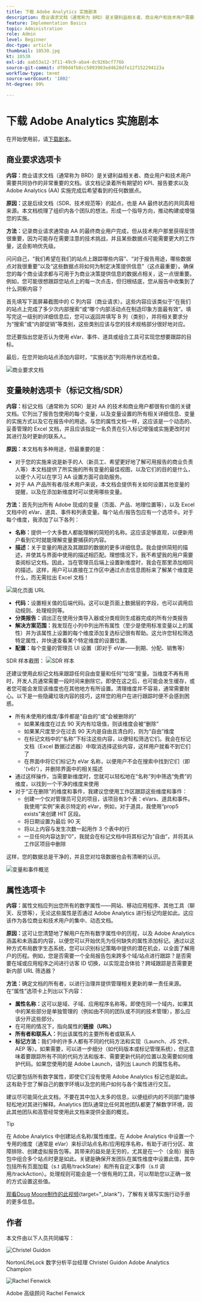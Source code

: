 ```yaml
---
title: 下载 Adobe Analytics 实施剧本
description: 商业请求文档（通常称为 BRD）是关键利益相关者、商业用户和技术用户需要共同协作的非常重要的文档。该文档记录着所有期望的 KPI、报告要求以及 AA 实施完成后希望看到的任何数据点。
feature: Implementation Basics
topic: Administration
role: Admin
level: Beginner
doc-type: article
thumbnail: 10530.jpg
kt: 10530
exl-id: aab53a12-3f11-49c9-aba4-dc926bcf776b
source-git-commit: df00d4fb8cc5093903ed4628dfe12f152294123a
workflow-type: tm+mt
source-wordcount: '1802'
ht-degree: 99%

---
```


# 下载 Adobe Analytics 实施剧本

在开始使用前，请[下载剧本](assets/aa-implementation-playbook.xlsx)。

## 商业要求选项卡

**内容：**&#x200B;商业请求文档（通常称为 BRD）是关键利益相关者、商业用户和技术用户需要共同协作的非常重要的文档。该文档记录着所有期望的 KPI、报告要求以及 Adobe Analytics (AA) 实施完成后希望看到的任何数据点。

**原因：**&#x200B;这是后续文档（SDR、技术规范等）的起点，也是 AA 最终状态的共同真相来源。本文档梳理了组织内各个团队的想法，形成一个指导方向，推动构建或增强您的实施。

**方法：**&#x200B;记录商业请求通常由 AA 的最终商业用户完成，但从技术用户那里获得反馈很重要，因为可能存在需要注意的技术挑战，并且某些数据点可能需要更大的工作量，这会影响优先级。

问问自己，“我们希望在我们的站点上跟踪哪些内容”、“对于报告用途，哪些数据点对我很重要”以及“这些数据点将如何为制定决策提供信息”（这点最重要）。确保您的每个商业请求都与可用于为商业决策提供信息的数据点相关，这一点很重要。例如，您可能很想跟踪您站点上的每一次点击，但归根结底，您从报告中收集到了什么洞察内容？

首先填写下面屏幕截图中的 C 列内容（商业请求）。这些内容应该类似于“在我们的站点上完成了多少次内部搜索”或“哪个内部活动点在制造印象方面最有效”。填写完这一级别的详细信息后，您可以返回并填写 B 列（类别），并将相关要求分为“搜索”或“内部促销”等类别，这些类别应该与您的技术规格部分很好地对应。

您还要指出您是否认为使用 eVar、事件、道具或组合工具可实现您想要跟踪的目标。

最后，在您开始向站点添加内容时，“实施状态”列将用作状态检查。

![商业要求文档](assets/brd-template.png)

## 变量映射选项卡（标记文档/SDR）

**内容：**&#x200B;标记文档（通常称为 SDR）是对 AA 的技术和商业用户都很有价值的关键文档。它列出了报告包使用的每个变量，以及变量设置的所有相关详细信息、变量的实施方式以及它在报告中的用途。与您的属性文档一样，这应该是一个动态的、妥善管理的 Excel 文档，并且应该指定一名负责在引入标记增强或实施更改时对其进行及时更新的联系人。

**原因：**&#x200B;本文档有多种用途，但最重要的是：

* 对于您的实施来说是新手的人（新员工、希望更好地了解可用报告的商业负责人等）本文档提供了所实施的所有变量的最佳视图，以及它们的目的是什么，以便个人可以在学习 AA 设置方面可自助服务。
* 对于 AA 产品所有者/技术用户来说，本文档会提供有关如何设置其他变量的提醒，以及在添加新维度时可以使用哪些变量。

**方法：**&#x200B;首先列出所有 Adobe 现成的变量（页面、产品、地理位置等），以及 Excel 文档中的 eVar、道具、事件和列表变量。每个站点/报告包应有一个选项卡。对于每个维度，我添加了以下各列：
* **名称：**&#x200B;提供一个大多数人都能理解的简短的名称。这应该足够直观，以便新用户看到它时就能理解变量要捕获的内容。
* **描述：**&#x200B;关于变量的用途及其跟踪的数据的更多详细信息。我会提供简短的描述，并使其与界面中使用的描述相匹配。理想情况下，我不希望我的用户需要查阅标记文档。因此，当在管理员后端上设置新维度时，我会在那里添加相同的描述。这样，用户可以直接在工作区中通过点击信息图标来了解某个维度是什么，而无需拉出 Excel 文档！

![简化页面 URL](assets/page-url-simplified.png)

* **代码：**&#x200B;设置相关值的后端代码。这可以是页面上数据层的字段，也可以调用启动规则、处理规则等。
* **分类报告：**&#x200B;调出正在使用分类导入器或分类规则生成器完成的所有分类报告
* **解决方案范围：**&#x200B;我发现在小列中列出所有属性（至少是使用标准变量以上的属性）并为该属性上设置的每个维度添加复选标记很有帮助。这允许您轻松筛选特定属性，并快速查看某个特定维度的设置位置。
* **配置：**&#x200B;每个变量的管理员 UI 设置（即对于 eVar——到期、分配、销售等）

SDR 样本截图：
![SDR 样本](assets/sample-sdr.png)

还建议使用此标记文档来跟踪任何自由变量和任何“垃圾”变量。当维度不再有用时，开发人员通常需要一段时间来删除它。即使在这之后，也可能会发生缓存，或者您可能会发现该维度也在其他地方有所设置。清理维度并不容易，通常需要耐心。以下是一些隐藏垃圾内容的技巧，这样您的用户在进行跟踪时便不会感到困惑。

* 所有未使用的维度/事件都是“自由的”或“会被删除的”
   * 如果某维度在过去 90 天内有垃圾值，则该维度会被“删除”
   * 如果某尺度至少在过去 90 天内是自由且清白的，则为“自由”维度
   * 在标记文档中的“名称”下标注这些内容，以便轻松筛选它们。我会在标记文档（Excel 数据过滤器）中取消选择这些内容，这样用户就看不到它们了
   * 在界面中将它们标记为 eVar 名称，以便用户不会在搜索中找到它们（即 &#39;(v6)&#39;），并删除界面中的相关描述
* 通过这样操作，当需要新维度时，您就可以轻松地在“名称”列中筛选“免费”的维度，以找到一个干净的维度来使用
* 对于“正在删除”的维度和事件，我建议您使用工作区跟踪这些维度和事件：
   * 创建一个仅对管理员可见的项目，该项目有3个表：eVars、道具和事件。我使用“实例”来表示特定的 eVar，例如，对于道具，我使用“prop5 exists”来创建 HIT 区段。
   * 将日期设置为最后 90 天
   * 将以上内容与发生次数一起用作 3 个表中的行
   * 一旦任何内容达到“0”，我就会在标记文档中将其标记为“自由”，并将其从工作区项目中删除

这样，您的数据总是干净的，并且您对垃圾数据也会有清晰的认识。

![变量和事件概览](assets/variables-and-events-overview.png)

## 属性选项卡

**内容：**&#x200B;属性文档应列出您所有的数字属性——网站、移动应用程序、其他工具（聊天、反馈等），无论这些属性是否通过 Adobe Analytics 进行标记均是如此。这应该作为各位商业和技术用户的集中、动态文档。

**原因：**&#x200B;这可让您清楚地了解用户在所有数字属性中的历程，以及 Adobe Analytics 涵盖和未涵盖的内容，以便您可以开始优先为任何缺失的属性添加标记。通过以这种方式布局数字生态系统，您可以识别标记策略中提供的潜在机会，以全面了解用户的历程。例如，您是否需要一个全局报告包来跨多个域/站点进行跟踪？是否需要在域或应用程序之间进行访客 ID 切换，以实现混合体验？跨域跟踪是否需要更新内部 URL 筛选器？

**方法：**&#x200B;确定文档的所有者，以进行治理并提供管理相关更新的单一责任来源。在“属性”选项卡上列出以下内容：
* **属性名称：**&#x200B;这可以是域、子域、应用程序名称等。即使在同一个域内，如果其中的某些部分是单独管理的（例如由不同的团队或不同的技术管理），那么应该分开这些部分。
* 在可用的情况下，指向属性的&#x200B;**链接（URL）**
* **所有者和联系人：**&#x200B;列出该属性的主要所有者或联系人
* **标记方法：**&#x200B;我们中的许多人都有不同的代码方法和实现（Launch、JS 文件、AEP 等）。如果需要，可以进一步细分（如代码版本或标记管理系统），但这意味着要跟踪所有不同的代码方法和版本、需要更新代码的位置以及需要如何维护代码。如果您使用的是 Adobe Launch，请列出 Launch 的属性名称。

切记要包括所有数字属性，即使它们没有使用 Adobe Analytics 标记也是如此。 这有助于您了解自己的数字环境以及您的用户如何与各个属性进行交互。

建议尽可能简化此文档，不要在其中加入太多的信息，以便组织内的不同部门能够轻松地对其进行解释。Analytics 团队通常比任何其他团队都更了解数字环境，因此其他团队和高管经常使用此文档来提供全面的概览。

>[!TIP]
>
>在 Adobe Analytics 中创建站点名称/属性维度。在 Adobe Analytics 中设置一个专用的维度（通常是 eVar）来标识站点名称/应用程序名称，有助于进行分区、故障排除、创建虚拟报告包等。其带来的益处是无穷的，尤其是在一个（全局）报告包中组合多个站点时更是如此。关键是确保开发团队在属性维度中设置此值，其中包括所有页面加载（s.t 调用/trackState）和所有自定义事件（s.tl 调用/trackAction）。处理规则可能会是一个很有用的工具，可以帮助您以正确一致的方式设置这些值。

[观看Doug Moore制作的此视频](https://experienceleague.adobe.com/docs/analytics-learn/tutorials/implementation/implementation-basics/creating-a-business-requirements-document.html){target="_blank"}，了解有关填写实施行动手册的更多信息。

## 作者

本文件由以下人员共同编写：

![Christel Guidon](assets/Christel-Headshot-150.png)

NortonLifeLock 数字分析平台经理 Christel Guidon
Adobe Analytics Champion

![Rachel Fenwick](assets/Rachel-Fenwick-150.png)

Adobe 高级顾问 Rachel Fenwick
